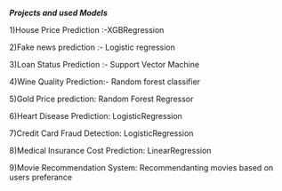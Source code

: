 ***********************Projects and used Models***********************

1)House Price Prediction :-XGBRegression

2)Fake news prediction :- Logistic regression

3)Loan Status Prediction :- Support Vector Machine

4)Wine Quality Prediction:- Random forest classifier

5)Gold Price prediction: Random Forest Regressor

6)Heart Disease Prediction: LogisticRegression

7)Credit Card Fraud Detection: LogisticRegression

8)Medical Insurance Cost Prediction: LinearRegression

9)Movie Recommendation System: Recommendanting movies based on users preferance


